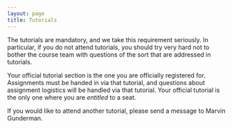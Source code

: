 ```yaml
---
layout: page
title: Tutorials
---
```


The tutorials are mandatory, and we take this requirement seriously.  In particular, if you do not attend tutorials, you should try very hard not to bother the course team with questions of the sort that are addressed in tutorials.

Your official tutorial section is the one you are officially registered for.  Assignments must be handed in via that tutorial, and questions about assignment logistics will be handled via that tutorial.  Your official tutorial is the only one where you are _entitled_ to a seat.

If you would like to attend another tutorial, please send a message to Marvin Gunderman.

